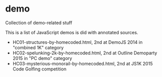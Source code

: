 # demo
Collection of demo-related stuff

This is a list of JavaScript demos is did with annotated sources.

- HC01-structures-by-homecoded.html, 2nd at DemoJS 2014 in "combined 1K" category
- HC02-spelunking-2k-by-homecoded.html, 2nd at Outline Demoparty 2015 in "PC demo" category
- HC03-mysterious-monorail-by-homecoded.html, 2nd at JS1K 2015 Code Golfing competition
